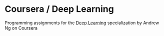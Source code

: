# Coursera / Deep Learning
Programming assignments for the [Deep Learning](https://www.coursera.org/specializations/deep-learning) specialization by Andrew Ng on Coursera